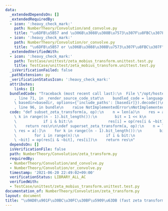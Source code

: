 ```yaml
---
data:
  _extendedDependsOn: []
  _extendedRequiredBy:
  - icon: ':heavy_check_mark:'
    path: NumberTheory/Convolution/and_convolve.py
    title: "\u6DFB\u5B57 and \u306B\u3088\u308B\u7573\u307F\u8FBC\u307F"
  - icon: ':heavy_check_mark:'
    path: NumberTheory/Convolution/or_convolve.py
    title: "\u6DFB\u5B57 or \u306B\u3088\u308B\u7573\u307F\u8FBC\u307F"
  _extendedVerifiedWith:
  - icon: ':heavy_check_mark:'
    path: TestCase/unittest/zeta_mobius_transform.unittest.test.py
    title: TestCase/unittest/zeta_mobius_transform.unittest.test.py
  _isVerificationFailed: false
  _pathExtension: py
  _verificationStatusIcon: ':heavy_check_mark:'
  attributes:
    links: []
  bundledCode: "Traceback (most recent call last):\n  File \"/opt/hostedtoolcache/Python/3.9.6/x64/lib/python3.9/site-packages/onlinejudge_verify/documentation/build.py\"\
    , line 71, in _render_source_code_stat\n    bundled_code = language.bundle(stat.path,\
    \ basedir=basedir, options={'include_paths': [basedir]}).decode()\n  File \"/opt/hostedtoolcache/Python/3.9.6/x64/lib/python3.9/site-packages/onlinejudge_verify/languages/python.py\"\
    , line 96, in bundle\n    raise NotImplementedError\nNotImplementedError\n"
  code: "def subset_zeta_transform(a, op):\n    n = len(a)\n    res = a[:]\n    for\
    \ k in range((n - 1).bit_length()):\n        bit = 1 << k\n        for i in range(n):\n\
    \            if i & bit:\n                res[i] = op(res[i & ~bit], res[i])\n\
    \    return res\n\n\ndef superset_zeta_transform(a, op):\n    n = len(a)\n   \
    \ res = a[:]\n    for k in range((n - 1).bit_length()):\n        bit = 1 << k\n\
    \        for i in range(n):\n            if i & bit:\n                res[i &\
    \ ~bit] = op(res[i & ~bit], res[i])\n    return res\n"
  dependsOn: []
  isVerificationFile: false
  path: NumberTheory/Convolution/zeta_transform.py
  requiredBy:
  - NumberTheory/Convolution/and_convolve.py
  - NumberTheory/Convolution/or_convolve.py
  timestamp: '2021-06-20 22:49:02+09:00'
  verificationStatus: LIBRARY_ALL_AC
  verifiedWith:
  - TestCase/unittest/zeta_mobius_transform.unittest.test.py
documentation_of: NumberTheory/Convolution/zeta_transform.py
layout: document
title: "\u9AD8\u901F\u30BC\u30FC\u30BF\u5909\u63DB (fast zeta transform)"
---
```

